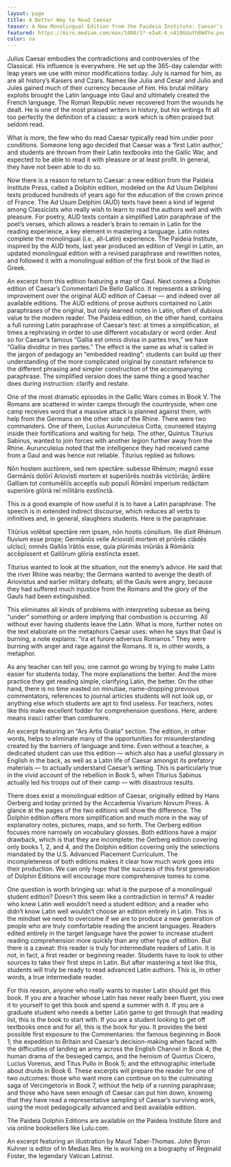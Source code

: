 ```yaml
---
layout: page
title: A Better Way to Read Caesar
teaser: A New Monolingual Edition from the Paideia Institute: Caesar’s Gallic Wars
featured: https://miro.medium.com/max/1400/1*-eIwX-4_n419GUuYh8W4Yw.png
color: na
---
```


Julius Caesar embodies the contradictions and controversies of the Classical. His influence is everywhere. He set up the 365-day calendar with leap years we use with minor modifications today. July is named for him, as are all history’s Kaisers and Czars. Names like Julia and Cesar and Julio and Jules gained much of their currency because of him. His brutal military exploits brought the Latin language into Gaul and ultimately created the French language. The Roman Republic never recovered from the wounds he dealt. He is one of the most praised writers in history, but his writings fit all too perfectly the definition of a classic: a work which is often praised but seldom read.

What is more, the few who do read Caesar typically read him under poor conditions. Someone long ago decided that Caesar was a ‘first Latin author,’ and students are thrown from their Latin textbooks into the Gallic War, and expected to be able to read it with pleasure or at least profit. In general, they have not been able to do so.

Now there is a reason to return to Caesar: a new edition from the Paideia Institute Press, called a Dolphin edition, modeled on the Ad Usum Delphini texts produced hundreds of years ago for the education of the crown prince of France. The Ad Usum Delphini (AUD) texts have been a kind of legend among Classicists who really wish to learn to read the authors well and with pleasure. For poetry, AUD texts contain a simplified Latin paraphrase of the poet’s verses, which allows a reader’s brain to remain in Latin for the reading experience, a key element in mastering a language. Latin notes complete the monolingual (i.e., all-Latin) experience. The Paideia Institute, inspired by the AUD texts, last year produced an edition of Vergil in Latin, an updated monolingual edition with a revised paraphrase and rewritten notes, and followed it with a monolingual edition of the first book of the Iliad in Greek.


An excerpt from this edition featuring a map of Gaul.
Next comes a Dolphin edition of Caesar’s Commentarii De Bello Gallico. It represents a striking improvement over the original AUD edition of Caesar — and indeed over all available editions. The AUD editions of prose authors contained no Latin paraphrases of the original, but only learned notes in Latin, often of dubious value to the modern reader. The Paideia edition, on the other hand, contains a full running Latin paraphrase of Caesar’s text: at times a simplification, at times a rephrasing in order to use different vocabulary or word order. And so for Caesar’s famous “Gallia est omnis divisa in partes tres,” we have “Gallia dividitur in tres partes.” The effect is the same as what is called in the jargon of pedagogy an “embedded reading”: students can build up their understanding of the more complicated original by constant reference to the different phrasing and simpler construction of the accompanying paraphrase. The simplified version does the same thing a good teacher does during instruction: clarify and restate.

One of the most dramatic episodes in the Gallic Wars comes in Book V. The Romans are scattered in winter camps through the countryside, when one camp receives word that a massive attack is planned against them, with help from the Germans on the other side of the Rhine. There were two commanders. One of them, Lucius Aurunculeius Cotta, counseled staying inside their fortifications and waiting for help. The other, Quintus Titurius Sabinus, wanted to join forces with another legion further away from the Rhine. Aurunculeius noted that the intelligence they had received came from a Gaul and was hence not reliable. Titurius replied as follows:

Nōn hostem auctōrem, sed rem spectāre: subesse Rhēnum; magnō esse Germānīs dolōrī Ariovistī mortem et superiōrēs nostrās victōriās; ārdēre Galliam tot contumēliīs acceptīs sub populī Rōmānī imperium redāctam superiōre glōriā reī mīlitāris exstīnctā.

This is a good example of how useful it is to have a Latin paraphrase. The speech is in extended indirect discourse, which reduces all verbs to infinitives and, in general, slaughters students. Here is the paraphrase:

Titūrius volēbat spectāre rem ipsam, nōn hostis cōnsilium. Ille dīxit Rhēnum fluvium esse prope; Germānōs velle Ariovistī mortem et priōrēs clādēs ulcīscī; omnēs Gallōs īrātōs esse, quia plūrimās iniūriās ā Rōmānīs accēpissent et Gallōrum glōria exstīncta esset.

Titurius wanted to look at the situation, not the enemy’s advice. He said that the river Rhine was nearby; the Germans wanted to avenge the death of Ariovistus and earlier military defeats; all the Gauls were angry, because they had suffered much injustice from the Romans and the glory of the Gauls had been extinguished.

This eliminates all kinds of problems with interpreting subesse as being “under” something or ardere implying that combustion is occurring. All without ever having students leave the Latin. What is more, further notes on the text elaborate on the metaphors Caesar uses: when he says that Gaul is burning, a note explains: “ira et furore adversus Romanos.” They were burning with anger and rage against the Romans. It is, in other words, a metaphor.

As any teacher can tell you, one cannot go wrong by trying to make Latin easier for students today. The more explanations the better. And the more practice they get reading simple, clarifying Latin, the better. On the other hand, there is no time wasted on minutiae, name-dropping previous commentators, references to journal articles students will not look up, or anything else which students are apt to find useless. For teachers, notes like this make excellent fodder for comprehension questions. Here, ardere means irasci rather than comburere.


An excerpt featuring an “Ars Artis Gratia” section.
The edition, in other words, helps to eliminate many of the opportunities for misunderstanding created by the barriers of language and time. Even without a teacher, a dedicated student can use this edition — which also has a useful glossary in English in the back, as well as a Latin life of Caesar amongst its prefatory materials — to actually understand Caesar’s writing. This is particularly true in the vivid account of the rebellion in Book 5, when Titurius Sabinus actually led his troops out of their camp — with disastrous results.

There does exist a monolingual edition of Caesar, originally edited by Hans Oerberg and today printed by the Accademia Vivarium Novum Press. A glance at the pages of the two editions will show the difference. The Dolphin edition offers more simplification and much more in the way of explanatory notes, pictures, maps, and so forth. The Oerberg edition focuses more narrowly on vocabulary glosses. Both editions have a major drawback, which is that they are incomplete: the Oerberg edition covering only books 1, 2, and 4, and the Dolphin edition covering only the selections mandated by the U.S. Advanced Placement Curriculum. The incompleteness of both editions makes it clear how much work goes into their production. We can only hope that the success of this first generation of Dolphin Editions will encourage more comprehensive tomes to come.

One question is worth bringing up: what is the purpose of a monolingual student edition? Doesn’t this seem like a contradiction in terms? A reader who knew Latin well wouldn’t need a student edition; and a reader who didn’t know Latin well wouldn’t choose an edition entirely in Latin. This is the mindset we need to overcome if we are to produce a new generation of people who are truly comfortable reading the ancient languages. Readers edited entirely in the target language have the power to increase student reading comprehension more quickly than any other type of edition. But there is a caveat: this reader is truly for intermediate readers of Latin. It is not, in fact, a first reader or beginning reader. Students have to look to other sources to take their first steps in Latin. But after mastering a text like this, students will truly be ready to read advanced Latin authors. This is, in other words, a true intermediate reader.

For this reason, anyone who really wants to master Latin should get this book. If you are a teacher whose Latin has never really been fluent, you owe it to yourself to get this book and spend a summer with it. If you are a graduate student who needs a better Latin game to get through that reading list, this is the book to start with. If you are a student looking to get off textbooks once and for all, this is the book for you. It provides the best possible first exposure to the Commentaries: the famous beginning in Book 1; the expedition to Britain and Caesar’s decision-making when faced with the difficulties of landing an army across the English Channel in Book 4; the human drama of the besieged camps, and the heroism of Quintus Cicero, Lucius Vorenus, and Titus Pullo in Book 5; and the ethnographic interlude about druids in Book 6. These excerpts will prepare the reader for one of two outcomes: those who want more can continue on to the culminating saga of Vercingetorix in Book 7, without the help of a running paraphrase; and those who have seen enough of Caesar can put him down, knowing that they have read a representative sampling of Caesar’s surviving work, using the most pedagogically advanced and best available edition.

The Paideia Dolphin Editions are available on the Paideia Institute Store and via online booksellers like Lulu.com.


An excerpt featuring an illustration by Maud Taber-Thomas.
John Byron Kuhner is editor of In Medias Res. He is working on a biography of Reginald Foster, the legendary Vatican Latinist.
